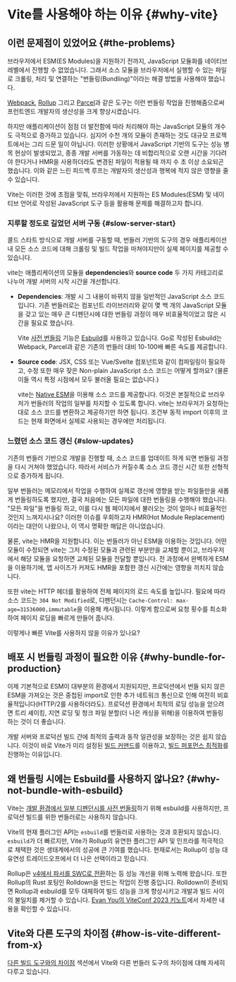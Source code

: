 # Vite를 사용해야 하는 이유 {#why-vite}

## 이런 문제점이 있었어요 {#the-problems}

브라우저에서 ESM(ES Modules)을 지원하기 전까지, JavaScript 모듈화를 네이티브 레벨에서 진행할 수 없었습니다. 그래서 소스 모듈을 브라우저에서 실행할 수 있는 파일로 크롤링, 처리 및 연결하는 "번들링(Bundling)"이라는 해결 방법을 사용해야 했습니다.

[Webpack](https://webpack.js.org/), [Rollup](https://rollupjs.org) 그리고 [Parcel](https://parceljs.org/)과 같은 도구는 이런 번들링 작업을 진행해줌으로써 프런트엔드 개발자의 생산성을 크게 향상시켰습니다.

하지만 애플리케이션이 점점 더 발전함에 따라 처리해야 하는 JavaScript 모듈의 개수도 극적으로 증가하고 있습니다. 심지어 수천 개의 모듈이 존재하는 것도 대규모 프로젝트에서는 그리 드문 일이 아닙니다. 이러한 상황에서 JavaScript 기반의 도구는 성능 병목 현상이 발생되었고, 종종 개발 서버를 가동하는 데 비합리적으로 오랜 시간을 기다려야 한다거나 HMR을 사용하더라도 변경된 파일이 적용될 때 까지 수 초 이상 소요되곤 했습니다. 이와 같은 느린 피드백 루프는 개발자의 생산성과 행복에 적지 않은 영향을 줄 수 있습니다.

Vite는 이러한 것에 초점을 맞춰, 브라우저에서 지원하는 ES Modules(ESM) 및 네이티브 언어로 작성된 JavaScript 도구 등을 활용해 문제를 해결하고자 합니다.

### 지루할 정도로 길었던 서버 구동 {#slow-server-start}

콜드 스타트 방식으로 개발 서버를 구동할 때, 번들러 기반의 도구의 경우 애플리케이션 내 모든 소스 코드에 대해 크롤링 및 빌드 작업을 마쳐야지만이 실제 페이지를 제공할 수 있습니다.

vite는 애플리케이션의 모듈을 **dependencies**와 **source code** 두 가지 카테고리로 나누어 개발 서버의 시작 시간을 개선합니다.

- **Dependencies**: 개발 시 그 내용이 바뀌지 않을 일반적인 JavaScript 소스 코드입니다. 기존 번들러로는 컴포넌트 라이브러리와 같이 몇 백 개의 JavaScript 모듈을 갖고 있는 매우 큰 디펜던시에 대한 번들링 과정이 매우 비효율적이었고 많은 시간을 필요로 했습니다.

  Vite [사전 번들링](./dep-pre-bundling.md) 기능은 [Esbuild](https://esbuild.github.io/)를 사용하고 있습니다. Go로 작성된 Esbuild는 Webpack, Parcel과 같은 기존의 번들러 대비 10-100배 빠른 속도를 제공합니다.

- **Source code**: JSX, CSS 또는 Vue/Svelte 컴포넌트와 같이 컴파일링이 필요하고, 수정 또한 매우 잦은 Non-plain JavaScript 소스 코드는 어떻게 할까요? (물론 이들 역시 특정 시점에서 모두 불러올 필요는 없습니다.)

  vite는 [Native ESM](https://developer.mozilla.org/en-US/docs/Web/JavaScript/Guide/Modules)을 이용해 소스 코드를 제공합니다. 이것은 본질적으로 브라우저가 번들러의 작업의 일부를 차지할 수 있도록 합니다. vite는 브라우저가 요청하는 대로 소스 코드를 변환하고 제공하기만 하면 됩니다. 조건부 동적 import 이후의 코드는 현재 화면에서 실제로 사용되는 경우에만 처리됩니다.

<script setup>
import bundlerSvg from '../images/bundler.svg?raw'
import esmSvg from '../images/esm.svg?raw'
</script>
<svg-image :svg="bundlerSvg" />
<svg-image :svg="esmSvg" />

### 느렸던 소스 코드 갱신 {#slow-updates}

기존의 번들러 기반으로 개발을 진행할 때, 소스 코드를 업데이트 하게 되면 번들링 과정을 다시 거쳐야 했었습니다. 따라서 서비스가 커질수록 소스 코드 갱신 시간 또한 선형적으로 증가하게 됩니다.

일부 번들러는 메모리에서 작업을 수행하여 실제로 갱신에 영향을 받는 파일들만을 새롭게 번들링하도록 했지만, 결국 처음에는 모든 파일에 대한 번들링을 수행해야 했습니다. "모든 파일"을 번들링 하고, 이를 다시 웹 페이지에서 불러오는 것이 얼마나 비효율적인 것인지 느껴지시나요? 이러한 이슈를 우회하고자 HMR(Hot Module Replacement) 이라는 대안이 나왔으나, 이 역시 명확한 해답은 아니었습니다.

물론, vite는 HMR을 지원합니다. 이는 번들러가 아닌 ESM을 이용하는 것입니다. 어떤 모듈이 수정되면 vite는 그저 수정된 모듈과 관련된 부분만을 교체할 뿐이고, 브라우저에서 해당 모듈을 요청하면 교체된 모듈을 전달할 뿐입니다. 전 과정에서 완벽하게 ESM을 이용하기에, 앱 사이즈가 커져도 HMR을 포함한 갱신 시간에는 영향을 끼치지 않습니다.

또한 vite는 HTTP 헤더를 활용하여 전체 페이지의 로드 속도를 높입니다. 필요에 따라 소스 코드는 `304 Not Modified`로, 디펜던시는 `Cache-Control: max-age=31536000,immutable`을 이용해 캐시됩니다. 이렇게 함으로써 요청 횟수를 최소화하여 페이지 로딩을 빠르게 만들어 줍니다.

이렇게나 빠른 Vite를 사용하지 않을 이유가 있나요?

## 배포 시 번들링 과정이 필요한 이유 {#why-bundle-for-production}

이제 기본적으로 ESM이 대부분의 환경에서 지원되지만, 프로덕션에서 번들 되지 않은 ESM을 가져오는 것은 중첩된 import로 인한 추가 네트워크 통신으로 인해 여전히 비효율적입니다(HTTP/2를 사용하더라도). 프로덕션 환경에서 최적의 로딩 성능을 얻으려면 트리 셰이킹, 지연 로딩 및 청크 파일 분할(더 나은 캐싱을 위해)을 이용하여 번들링 하는 것이 더 좋습니다.

개발 서버와 프로덕션 빌드 간에 최적의 출력과 동작 일관성을 보장하는 것은 쉽지 않습니다. 이것이 바로 Vite가 미리 설정된 [빌드 커맨드](./build.md)를 이용하고, [빌드 퍼포먼스 최적화](./features.md#build-optimizations)를 진행하는 이유입니다.

## 왜 번들링 시에는 Esbuild를 사용하지 않나요? {#why-not-bundle-with-esbuild}

Vite는 [개발 환경에서 일부 디펜던시를 사전 번들링](./dep-pre-bundling.md)하기 위해 esbuild를 사용하지만, 프로덕션 빌드를 위한 번들러로는 사용하지 않습니다.

Vite의 현재 플러그인 API는 `esbuild`를 번들러로 사용하는 것과 호환되지 않습니다. `esbuild`가 더 빠르지만, Vite가 Rollup의 유연한 플러그인 API 및 인프라를 적극적으로 채택한 것은 생태계에서의 성공에 큰 기여를 했습니다. 현재로서는 Rollup이 성능 대 유연성 트레이드오프에서 더 나은 선택이라고 믿습니다.

Rollup은 [v4에서 파서를 SWC로 전환](https://github.com/rollup/rollup/pull/5073)하는 등 성능 개선을 위해 노력해 왔습니다. 또한 Rollup의 Rust 포팅인 Rolldown을 만드는 작업이 진행 중입니다. Rolldown이 준비되면 Rollup과 esbuild를 모두 대체하여 빌드 성능을 크게 향상시키고 개발과 빌드 사이의 불일치를 제거할 수 있습니다. [Evan You의 ViteConf 2023 키노트](https://youtu.be/hrdwQHoAp0M)에서 자세한 내용을 확인할 수 있습니다.

## Vite와 다른 도구의 차이점 {#how-is-vite-different-from-x}

[다른 빌드 도구와의 차이점](./comparisons.md) 섹션에서 Vite와 다른 번들러 도구의 차이점에 대해 자세히 다루고 있습니다.